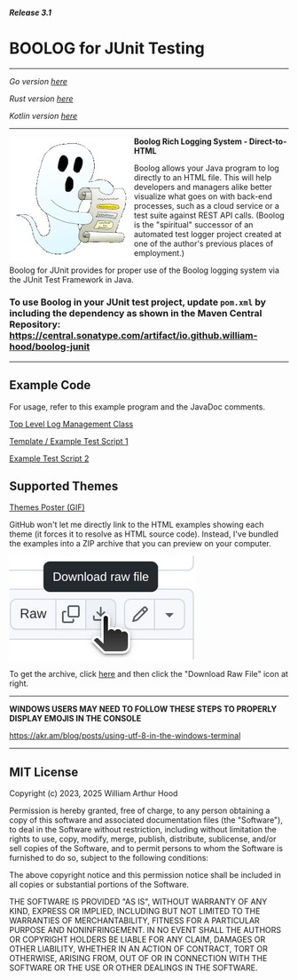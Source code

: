 ##### Release 3.1
# BOOLOG for JUnit Testing

<hr>

*Go version [here](https://github.com/william-hood/boolog-go)*

*Rust version [here](https://github.com/william-hood/boolog-rust)*

*Kotlin version [here](https://github.com/william-hood/boolog-kotlin)*
<hr>
<img align="left" src="examples/boolog-logo-sm.gif">

**Boolog Rich Logging System - Direct-to-HTML**

Boolog allows your Java program to log directly to an HTML file. This will help developers and managers alike better
visualize what goes on with back-end processes, such as a cloud service or a test suite against REST API calls.
(Boolog is the "spiritual" successor of an automated test logger project created at one of the author's previous places of employment.)


Boolog for JUnit provides for proper use of the Boolog logging system via the JUnit Test Framework in Java.

### To use Boolog in your JUnit test project, update `pom.xml` by including the dependency as shown in the Maven Central Repository: https://central.sonatype.com/artifact/io.github.william-hood/boolog-junit

---
## Example Code
For usage, refer to this example program and the JavaDoc comments.

[Top Level Log Management Class](src/test/java/TopLevel.java)

[Template / Example Test Script 1](src/test/java/JUnit_Boolog_Example_Template.java)

[Example Test Script 2](src/test/java/More_Interesting_Test_Example.java)

## Supported Themes

[Themes Poster (GIF)](examples/Poster.gif)

GitHub won't let me directly link to the HTML examples showing each theme (it forces it to resolve as HTML source code).
Instead, I've bundled the examples into a ZIP archive that you can preview on your computer.

![Do this...](examples/Instructions.gif)

To get the archive, click [here](examples/Theme-Examples.zip) and then click the "Download Raw File" icon at right.

---

**WINDOWS USERS MAY NEED TO FOLLOW THESE STEPS TO PROPERLY DISPLAY EMOJIS IN THE CONSOLE**

https://akr.am/blog/posts/using-utf-8-in-the-windows-terminal


---
## MIT License
Copyright (c) 2023, 2025 William Arthur Hood

Permission is hereby granted, free of charge, to any person obtaining a copy
of this software and associated documentation files (the "Software"), to deal
in the Software without restriction, including without limitation the rights to
use, copy, modify, merge, publish, distribute, sublicense, and/or sell copies
of the Software, and to permit persons to whom the Software is furnished
to do so, subject to the following conditions:

The above copyright notice and this permission notice shall be included
in all copies or substantial portions of the Software.

THE SOFTWARE IS PROVIDED "AS IS", WITHOUT WARRANTY OF ANY KIND,
EXPRESS OR IMPLIED, INCLUDING BUT NOT LIMITED TO THE WARRANTIES
OF MERCHANTABILITY, FITNESS FOR A PARTICULAR PURPOSE AND
NONINFRINGEMENT. IN NO EVENT SHALL THE AUTHORS OR COPYRIGHT
HOLDERS BE LIABLE FOR ANY CLAIM, DAMAGES OR OTHER LIABILITY,
WHETHER IN AN ACTION OF CONTRACT, TORT OR OTHERWISE, ARISING
FROM, OUT OF OR IN CONNECTION WITH THE SOFTWARE OR THE USE OR
OTHER DEALINGS IN THE SOFTWARE.
